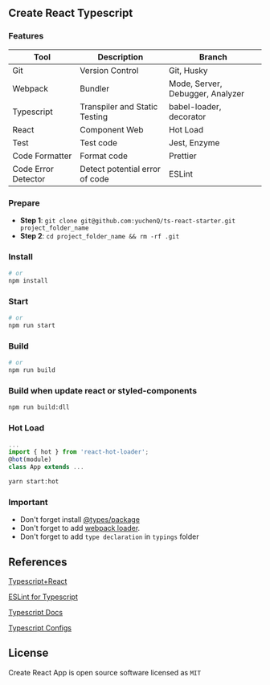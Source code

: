 ## Create React Typescript

### Features

| Tool                | Description                    | Branch                           |
| ------------------- | ------------------------------ | -------------------------------- |
| Git                 | Version Control                | Git, Husky                       |
| Webpack             | Bundler                        | Mode, Server, Debugger, Analyzer |
| Typescript          | Transpiler and Static Testing  | babel-loader, decorator          |
| React               | Component Web                  | Hot Load                         |
| Test                | Test code                      | Jest, Enzyme                     |
| Code Formatter      | Format code                    | Prettier                         |
| Code Error Detector | Detect potential error of code | ESLint                           |

### Prepare

- **Step 1**: `git clone git@github.com:yuchenQ/ts-react-starter.git project_folder_name`
- **Step 2**: `cd project_folder_name && rm -rf .git`

### Install

```sh
# or
npm install
```

### Start

```sh
# or
npm run start
```

### Build

```sh
# or
npm run build
```

### Build when update react or styled-components

```sh
npm run build:dll
```

### Hot Load

```javascript
...
import { hot } from 'react-hot-loader';
@hot(module)
class App extends ...
```

```sh
yarn start:hot
```

### Important

- Don't forget install [@types/package](https://microsoft.github.io/TypeSearch/)
- Don't forget to add [webpack loader](https://webpack.js.org/loaders/).
- Don't forget to add `type declaration` in `typings` folder

## References

[Typescript+React](https://www.jianshu.com/p/5b9d330c3740)

[ESLint for Typescript](https://zhuanlan.zhihu.com/p/62401626)

[Typescript Docs](https://typescript.bootcss.com/generics.html)

[Typescript Configs](https://github.com/hstarorg/HstarDoc/blob/master/%E5%89%8D%E7%AB%AF%E7%9B%B8%E5%85%B3/TypeScript%E9%85%8D%E7%BD%AE%E6%96%87%E4%BB%B6tsconfig%E7%AE%80%E6%9E%90.md)

## License

Create React App is open source software licensed as `MIT`
